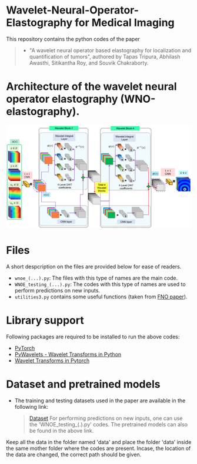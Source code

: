 # Wavelet-Neural-Operator-Elastography for Medical Imaging
This repository contains the python codes of the paper 
  > + "A wavelet neural operator based elastography for localization and quantification of tumors", authored by Tapas Tripura, Abhilash Awasthi, Sitikantha Roy, and Souvik Chakraborty.

# Architecture of the wavelet neural operator elastography (WNO-elastography). 
![WNO](WNO_elastography.png)

# Files
A short despcription on the files are provided below for ease of readers.
  + `wnoe_(...).py`: The files with this type of names are the main code.
  + `WNOE_testing_(...).py`: The codes with this type of names are used to perform predictions on new inputs.
  + `utilities3.py` contains some useful functions (taken from [FNO paper](https://github.com/zongyi-li/fourier_neural_operator)).

# Library support
Following packages are required to be installed to run the above codes:
  + [PyTorch](https://pytorch.org/)
  + [PyWavelets - Wavelet Transforms in Python](https://pywavelets.readthedocs.io/en/latest/)
  + [Wavelet Transforms in Pytorch](https://github.com/fbcotter/pytorch_wavelets)

# Dataset and pretrained models
  + The training and testing datasets used in the paper are available in the following link:
    > [Dataset](https://drive.google.com/drive/folders/1AnH7l9oeOgoLdZiIl5YDmyomZX-0_QPA?usp=sharing)
For performing predictions on new inputs, one can use the 'WNOE_testing_(.).py' codes. The pretrained models can also be found in the above link.

Keep all the data in the folder named 'data' and place the folder 'data' inside the same mother folder where the codes are present.	Incase, the location of the data are changed, the correct path should be given.
